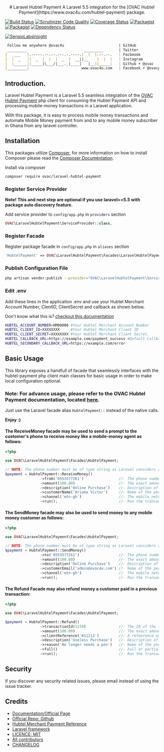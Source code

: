 <p align="center">
# Laravel Hubtel Payment
A Laravel 5.5 integration for the [OVAC Hubtel Payment](https://www.ovac4u.com/hubtel-payment) package.

[![Build Status](https://travis-ci.org/ovac/laravel-hubtel-payment.svg?branch=master)](https://travis-ci.org/ovac/laravel-hubtel-payment)
[![Scrutinizer Code Quality](https://scrutinizer-ci.com/g/ovac/laravel-hubtel-payment/badges/quality-score.png?b=master)](https://scrutinizer-ci.com/g/ovac/laravel-hubtel-payment/badges/quality-score.png?b=master)
[![Coverage Status](https://coveralls.io/repos/github/ovac/laravel-hubtel-payment/badge.svg?branch=revert-1-analysis-XkyPYa)](https://coveralls.io/github/ovac/laravel-hubtel-payment?branch=revert-1-analysis-XkyPYa)
[![Packagist](https://poser.pugx.org/ovac/laravel-hubtel-payment/d/total.svg)](https://packagist.org/packages/ovac/laravel-hubtel-payment)
[![Packagist](https://img.shields.io/packagist/l/ovac/laravel-hubtel-payment.svg)](https://packagist.org/packages/ovac/laravel-hubtel-payment)
[![Dependency Status](https://www.versioneye.com/user/projects/59cda451368b08320ffe7190/badge.svg?style=flat-square)](https://www.versioneye.com/user/projects/59cda451368b08320ffe7190)

[![SensioLabsInsight](https://insight.sensiolabs.com/projects/5322525b-9a9a-4019-82c4-b2ddc3de04fe/big.png)](https://insight.sensiolabs.com/projects/5322525b-9a9a-4019-82c4-b2ddc3de04fe)
</p>

```md
 Follow me anywhere @ovac4u                         | GitHub
 _________                          _________       | Twitter
|   ___   |.-----.--.--.---.-.----.|  |  |.--.--.   | Facboook
|  |  _   ||  _  |  |  |  _  |  __||__    |  |  |   | Instagram
|  |______||_____|\___/|___._|____|   |__||_____|   | Github + @ovac
|_________|                        www.ovac4u.com   | Facebook + @ovacposts
```

## Introduction.

Laravel Hubtel Payment is a Laravel 5.5 seamless integration of the [OVAC Hubtel Payment](https://www.ovac4u.com/hubtel-payment) php client for consuming the Hubtel Payment API and processing mobile-money transactions in a Laravel application.

With this package, it is easy to process mobile money transactions and automate Mobile Money payment from and to any mobile money subscriber in Ghana from any laravel controller.

## Installation

This packages utilize [Composer](http://getcomposer.org/), for more information on how to install Composer please read the [Composer Documentation](https://getcomposer.org/doc/00-intro.md).

Install via composer
```sh
composer require ovac/laravel-hubtel-payment
```

### Register Service Provider

**Note! This and next step are optional if you use laravel>=5.5 with package
auto discovery feature.**

Add service provider to `config/app.php` in `providers` section
```php
OVAC\LaravelHubtelPayment\ServiceProvider::class,
```


### Register Facade

Register package facade in `config/app.php` in `aliases` section
```php
'HubtelPayment' => OVAC\LaravelHubtelPayment\Facades\LaravelHubtelPayment::class,
```

### Publish Configuration File

```sh
php artisan vendor:publish --provider="OVAC\LaravelHubtelPayment\ServiceProvider" --tag="config"
```

### Edit .env

Add these lines in the application .env and use your Hubtel Merchant Account Number, ClentID, ClientSecret and callback as shown below.

Don't know what this is? [checkout this documentation](https://www.ovac4u.com/hubtel-payment/config.html)

``` sh
HUBTEL_ACCOUNT_NUMBER=HM00000 #Your Hubtel Merchant Account Number
HUBTEL_CLIENT_ID=XXXXXXXX     #Your Hubtel Merchant Client ID
HUBTEL_CLIENT_SECRET=XXXXXXXX #Your Hubtel Merchant Client Secret.
HUBTEL_CALLBACK_URL=https://example.com/payment_success #Default Callback URL
HUBTEL_SECONDARY_CALLBACK_URL=https://example.com/error
```

## Basic Usage
This library exposes a handfull of facade that seamlessly interfaces with the hubtel-payment php client main classes for basic usage in order to make local configuration optional.

### Note: For advance usage, please refer to the OVAC Hubtel Payment documentation, located [here](https://www.ovac4u.com/hubtel-payment).

Just use the Laravel facade alias `HubtelPayment::` instead of the native calls.

**Enjoy :)**

#### The ReceiveMoney facade may be used to send a prompt to the customer's phone to receive money like a mobile-money agent as follows:
``` php
<?php

use OVAC\LaravelHubtelPayment\Facades\HubtelPayment;

// NOTE: The phone number must be of type string as Laravel considers all numbers with a leading 0 to be a hex number.
$payment = HubtelPayment::ReceiveMoney()
                ->from('0553577261')                //- The phone number to send the prompt to. 
                ->amount(100.00)                    //- The exact amount value of the transaction
                ->description('Online Purchase')    //- Description of the transaction.
                ->customerName('Ariama Victor')     //- Name of the person making the payment.callback after payment. 
                ->channel('mtn-gh')                 //- The mobile network Channel.configuration
                ->run();                            //- Run the transaction after required data.
```



#### The SendMoney facade may also be used to send money to any mobile money customer as follows:

```php
<?php

use OVAC\LaravelHubtelPayment\Facades\HubtelPayment;

// NOTE: The phone number must be of type string as Laravel considers all numbers with a leading 0 to be a hex number.
$payment = HubtelPayment::SendMoney()
                ->to('0553577261')                  //- The phone number to send the prompt to.
                ->amount(100.00)                    //- The exact amount value of the transaction
                ->description('Online Purchase')    //- Description of the transaction.
                ->customerEmail('admin@ovac4u.com') //- Name of the person making the payment.
                ->channel('mtn-gh')                 //- The mobile network Channel.
                ->run();                            //- Run the transaction after required data.
```


#### The Refund Facade may also refund money a customer paid in a previous transaction:

```php
<?php

use OVAC\LaravelHubtelPayment\Facades\HubtelPayment;

$payment = HubtelPayment::Refund()
                ->transactionId(1234)               //- The ID of the transaction to refund.
                ->amount(100.00)                    //- The exact amount value of the transaction
                ->clientReference('#11212')         //- A refeerence on your end.
                ->description('Useless Purchase')   //- Description of the transaction.
                ->reason('No longer needs a pen')   //- Name of the person making the payment.
                ->full()                            //- Full or partial refund.
                ->run();                            //- Run the transaction after required data.
```

## Security

If you discover any security related issues, please email 
instead of using the issue tracker.

## Credits

- [Documentation/Official Page](https://www.ovac4u.com/laravel-hubtel-payment)
- [Official Repo: Github](https://github.com/ovac/laravel-hubtel-payment)
- [Hubtel Merchant Payment Reference](https://developers.hubtel.com/documentations/merchant-account-api)
- [Laravel framework](http://laravel.com)
- [LICENCE: MIT](https://github.com/ovac/hubtel-payment/blob/licence)
- [All contributors](https://github.com/ovac/laravel-hubtel-payment/graphs/contributors)
- [CHANGELOG](https://github.com/ovac/hubtel-payment/blob/master/CHANGELOG.md)
